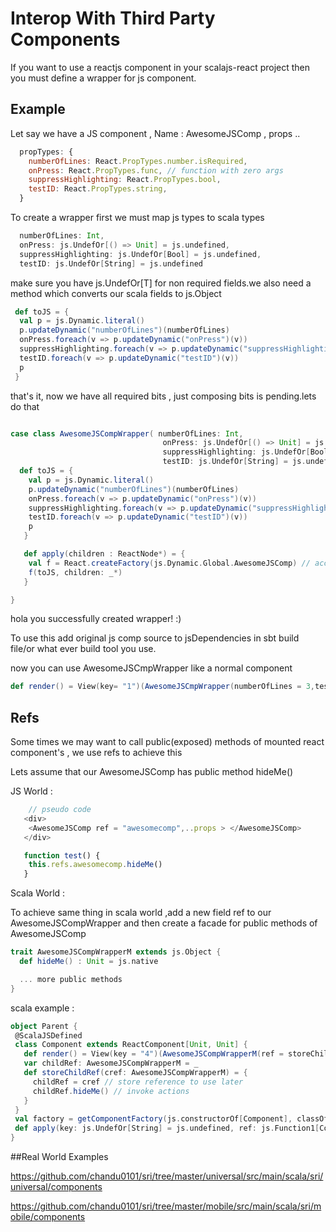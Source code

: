# Interop With Third Party Components

If you want to use a reactjs component in your scalajs-react project then you must define a wrapper for js component.

## Example
 Let say we have a JS component , Name : AwesomeJSComp , props ..
 ```js
   propTypes: {
     numberOfLines: React.PropTypes.number.isRequired,
     onPress: React.PropTypes.func, // function with zero args
     suppressHighlighting: React.PropTypes.bool,
     testID: React.PropTypes.string,
   }

   ```
 To create a wrapper first we must map js types to scala types

 ```scala
   numberOfLines: Int,
   onPress: js.UndefOr[() => Unit] = js.undefined,
   suppressHighlighting: js.UndefOr[Bool] = js.undefined,
   testID: js.UndefOr[String] = js.undefined
 ```
 make sure you have js.UndefOr[T]  for non required  fields.we also need a method which converts our scala fields to js.Object

 ```scala
  def toJS = {
   val p = js.Dynamic.literal()
   p.updateDynamic("numberOfLines")(numberOfLines)
   onPress.foreach(v => p.updateDynamic("onPress")(v))
   suppressHighlighting.foreach(v => p.updateDynamic("suppressHighlighting")(v))
   testID.foreach(v => p.updateDynamic("testID")(v))
   p
  }

 ```

 that's it, now we have all required bits , just composing bits is pending.lets do that

 ```scala

 case class AwesomeJSCompWrapper( numberOfLines: Int,
                                   onPress: js.UndefOr[() => Unit] = js.undefined,
                                   suppressHighlighting: js.UndefOr[Bool] = js.undefined,
                                   testID: js.UndefOr[String] = js.undefined) {
   def toJS = {
     val p = js.Dynamic.literal()
     p.updateDynamic("numberOfLines")(numberOfLines)
     onPress.foreach(v => p.updateDynamic("onPress")(v))
     suppressHighlighting.foreach(v => p.updateDynamic("suppressHighlighting")(v))
     testID.foreach(v => p.updateDynamic("testID")(v))
     p
    }

    def apply(children : ReactNode*) = {
     val f = React.createFactory(js.Dynamic.Global.AwesomeJSComp) // access real js component , make sure you wrap with createFactory (this is needed from 0.13 onwards)
     f(toJS, children: _*)
    }

 }

 ```

 hola you successfully created wrapper! :)

 To use this add original js comp source to jsDependencies in sbt build file/or what ever build tool you use.

 now you can use AwesomeJSCmpWrapper like a normal  component

 ```scala
def render() = View(key= "1")(AwesomeJSCmpWrapper(numberOfLines = 3,testID = "id"))
  ```



## Refs

 Some times we may want to call public(exposed) methods of mounted react component's , we use refs to achieve this

 Lets assume that our AwesomeJSComp has public method hideMe()

 JS World :

 ```js
     // pseudo code
    <div>
     <AwesomeJSComp ref = "awesomecomp",..props > </AwesomeJSComp>
    </div>

    function test() {
     this.refs.awesomecomp.hideMe()
    }

 ```

 Scala World :

 To achieve same thing in scala world ,add a new field ref to our AwesomeJSCompWrapper and then create a facade
  for public methods of AwesomeJSComp

 ```scala
 trait AwesomeJSCompWrapperM extends js.Object {
   def hideMe() : Unit = js.native

   ... more public methods
 }
 ```
 scala example :
 ```scala
 object Parent {
  @ScalaJSDefined
  class Component extends ReactComponent[Unit, Unit] {
    def render() = View(key = "4")(AwesomeJSCompWrapperM(ref = storeChildRef _))
    var childRef: AwesomeJSCompWrapperM = _
    def storeChildRef(cref: AwesomeJSCompWrapperM) = {
      childRef = cref // store reference to use later
      childRef.hideMe() // invoke actions
    }
  }
  val factory = getComponentFactory(js.constructorOf[Component], classOf[Component])
  def apply(key: js.UndefOr[String] = js.undefined, ref: js.Function1[Component,_] = null) = createElementNoProps(factory, key = key, ref = ref)
}


 ```

##Real World Examples

https://github.com/chandu0101/sri/tree/master/universal/src/main/scala/sri/universal/components

https://github.com/chandu0101/sri/tree/master/mobile/src/main/scala/sri/mobile/components